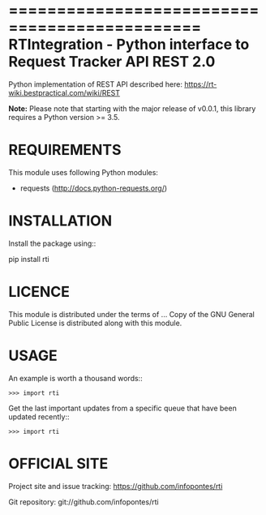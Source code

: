 ==============================================
 RTIntegration - Python interface to Request Tracker API REST 2.0
==============================================

Python implementation of REST API described here: https://rt-wiki.bestpractical.com/wiki/REST

**Note:** Please note that starting with the major release of v0.0.1, this library requires a Python version >= 3.5.

REQUIREMENTS
============

This module uses following Python modules:

- requests (http://docs.python-requests.org/)

INSTALLATION
============

Install the package using::

  pip install rti


LICENCE
=======

This module is distributed under the terms of ... Copy of the GNU
General Public License is distributed along with this module.

USAGE
=====

An example is worth a thousand words::

    >>> import rti
   

Get the last important updates from a specific queue that have been updated recently::

    >>> import rti

		

OFFICIAL SITE
=============

Project site and issue tracking:
    https://github.com/infopontes/rti

Git repository:
    git://github.com/infopontes/rti